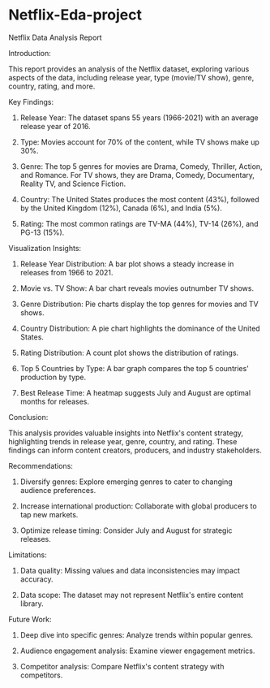 # Netflix-Eda-project

Netflix Data Analysis Report

Introduction:

This report provides an analysis of the Netflix dataset, exploring various aspects of the data, including release year, type (movie/TV show), genre, country, rating, and more.

Key Findings:

1. Release Year: The dataset spans 55 years (1966-2021) with an average release year of 2016.

2. Type: Movies account for 70% of the content, while TV shows make up 30%.

3. Genre: The top 5 genres for movies are Drama, Comedy, Thriller, Action, and Romance. For TV shows, they are Drama, Comedy, Documentary, Reality TV, and Science Fiction.

4. Country: The United States produces the most content (43%), followed by the United Kingdom (12%), Canada (6%), and India (5%).

5. Rating: The most common ratings are TV-MA (44%), TV-14 (26%), and PG-13 (15%).

Visualization Insights:

1. Release Year Distribution: A bar plot shows a steady increase in releases from 1966 to 2021.

2. Movie vs. TV Show: A bar chart reveals movies outnumber TV shows.

3. Genre Distribution: Pie charts display the top genres for movies and TV shows.

4. Country Distribution: A pie chart highlights the dominance of the United States.

5. Rating Distribution: A count plot shows the distribution of ratings.

6. Top 5 Countries by Type: A bar graph compares the top 5 countries' production by type.

7. Best Release Time: A heatmap suggests July and August are optimal months for releases.

Conclusion:

This analysis provides valuable insights into Netflix's content strategy, highlighting trends in release year, genre, country, and rating. These findings can inform content creators, producers, and industry stakeholders.

Recommendations:

1. Diversify genres: Explore emerging genres to cater to changing audience preferences.

2. Increase international production: Collaborate with global producers to tap new markets.

3. Optimize release timing: Consider July and August for strategic releases.

Limitations:

1. Data quality: Missing values and data inconsistencies may impact accuracy.

2. Data scope: The dataset may not represent Netflix's entire content library.

Future Work:

1. Deep dive into specific genres: Analyze trends within popular genres.

2. Audience engagement analysis: Examine viewer engagement metrics.

3. Competitor analysis: Compare Netflix's content strategy with competitors.
